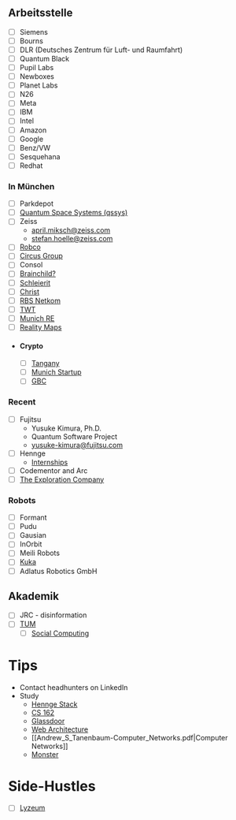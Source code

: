 ## Arbeitsstelle
- [ ] Siemens
- [ ] Bourns
- [ ] DLR (Deutsches Zentrum für Luft- und Raumfahrt)
- [ ] Quantum Black
- [ ] Pupil Labs
- [ ] Newboxes
- [ ] Planet Labs
- [ ] N26
- [ ] Meta
- [ ] IBM
- [ ] Intel
- [ ] Amazon
- [ ] Google
- [ ] Benz/VW
- [ ] Sesquehana
- [ ] Redhat
### In München
- [ ] Parkdepot
- [ ] [Quantum Space Systems (qssys)](https://qssys.de)
- [ ] Zeiss
	- april.miksch@zeiss.com
	- stefan.hoelle@zeiss.com
- [ ] [Robco](https://robco.de)
- [ ] [Circus Group](https://www.circus-group.com)
- [ ] Consol
- [ ] [Brainchild?](https://brainchild.jobs.personio.de)
- [ ] [Schleierit](https://schleierit.perspectivefunnel.com/bewerbung)
- [ ] [Christ](https://karriere.christ-es.com)
- [ ] [RBS Netkom](https://www.rbs-netkom.de/fachinformatiker-systemintegration.html)
- [ ] [TWT](https://www.twt.de/en/karriere)
- [ ] [Munich RE](https://www.munichre.com/de/karriere.html)
- [ ] [Reality Maps](https://www.realitymaps.de/unternehmen-stellenangebote/)
- #### Crypto
	- [ ] [Tangany](https://tangany.com/jobs)
	- [ ] [Munich Startup](https://www.munich-startup.de/startups/?tags=big-data)
	- [ ] [GBC](https://www.gbc.one/blockchain/)
### Recent
- [ ] Fujitsu
	- Yusuke Kimura, Ph.D.
	- Quantum Software Project
	- yusuke-kimura@fujitsu.com
- [ ] Hennge
	- [Internships](https://hennge.com/global/gip.html)
- [ ] Codementor and Arc
- [ ] [The Exploration Company](https://www.exploration.space)
### Robots
- [ ] Formant
- [ ] Pudu
- [ ] Gausian
- [ ] InOrbit
- [ ] Meili Robots
- [ ] [Kuka](https://www.kuka.com)
- [ ] Adlatus Robotics GmbH

## Akademik
- [ ] JRC - disinformation
- [ ] [TUM](https://cs.cit.tum.de/cs/forschung/geb)
	- [ ] [Social Computing](https://soc.cit.tum-de/persons/)

# Tips
- Contact headhunters on LinkedIn
- Study
	- [Hennge Stack](https://stackshare.io/hennge/hennge-kk)
	- [CS 162](https://inst.eecs.berkeley.edu/~cs162/fa19/static/lectures/)
	- [Glassdoor](https://www.glassdoor.de/Geh%C3%A4lter/software-engineer-gehalt-SRCH_KO0,17_IP7.htm)
	- [Web Architecture](https://github.com/donnemartin/system-design-primer?tab=readme-ov-file)
	- [[Andrew_S_Tanenbaum-Computer_Networks.pdf|Computer Networks]]
	- [Monster](https://www.monster.de/jobs/suche?q=Informatiker+als+Beauftragter+f%C3%BCr+das+CCC++Krebszentrum+M%C3%BCnchen&where=M%C3%BCnchen&page=1&id=27d442f1-7fcd-4c67-b2ab-e0440bc095b2&mstr_dist=true&utm_id=eu0006&utm_medium=social_sm_campaigns&utm_term=paid&utm_content=prospecting+android&utm_source=facebook&utm_campaign=de-prospecting-pbc-as-offs-v4-android)

# Side-Hustles
- [ ] [Lyzeum](https://lyzeum-muenchen.de)
